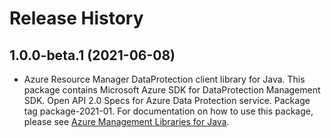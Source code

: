 # Release History

## 1.0.0-beta.1 (2021-06-08)

- Azure Resource Manager DataProtection client library for Java. This package contains Microsoft Azure SDK for DataProtection Management SDK. Open API 2.0 Specs for Azure Data Protection service. Package tag package-2021-01. For documentation on how to use this package, please see [Azure Management Libraries for Java](https://aka.ms/azsdk/java/mgmt).
